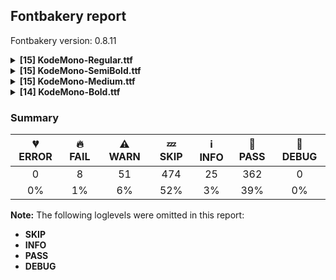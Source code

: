 ## Fontbakery report

Fontbakery version: 0.8.11

<details><summary><b>[15] KodeMono-Regular.ttf</b></summary><div><details><summary>🔥 <b>FAIL:</b> Ensure soft_dotted characters lose their dot when combined with marks that replace the dot. (<a href="https://font-bakery.readthedocs.io/en/stable/fontbakery/profiles/universal.html#com.google.fonts/check/soft_dotted">com.google.fonts/check/soft_dotted</a>)</summary><div>


* 🔥 **FAIL** The dot of soft dotted characters used in orthographies must disappear in the following strings: i̍ i̐ j̀ j́ j̃ j̄ j̈ j̑ į̀ į́ į̂ į̃ į̄ į̌

The dot of soft dotted characters should disappear in other cases, for example: i̅ ỉ i̎ ȋ i̒ i̖̅ i̖̇ ỉ̖ i̖̊ i̖̋ ǐ̖ i̖̍ i̖̎ ȉ̖ i̖̐ ȋ̖ i̖̒ i̖̓ i̖̔ i̗̅ [code: soft-dotted]
</div></details><details><summary>🔥 <b>FAIL:</b> Checking correctness of monospaced metadata. (<a href="https://font-bakery.readthedocs.io/en/stable/fontbakery/profiles/name.html#com.google.fonts/check/monospace">com.google.fonts/check/monospace</a>)</summary><div>


* 🔥 **FAIL** The PANOSE numbers are incorrect for a monospaced font. Note: Family Type is set to 0, which does not seem right. [code: mono-bad-panose]
* ⚠ **WARN** The OpenType spec recomments at https://learn.microsoft.com/en-us/typography/opentype/spec/recom#hhea-table that hhea.numberOfHMetrics be set to 3 but this font has 1 instead.
Please read https://github.com/fonttools/fonttools/issues/3014 to decide whether this makes sense for your font. [code: bad-numberOfHMetrics]
</div></details><details><summary>⚠ <b>WARN:</b> Checking OS/2 achVendID. (<a href="https://font-bakery.readthedocs.io/en/stable/fontbakery/profiles/googlefonts.html#com.google.fonts/check/vendor_id">com.google.fonts/check/vendor_id</a>)</summary><div>


* ⚠ **WARN** OS/2 VendorID value 'KDA ' is not yet recognized. If you registered it recently, then it's safe to ignore this warning message. Otherwise, you should set it to your own unique 4 character code, and register it with Microsoft at https://www.microsoft.com/typography/links/vendorlist.aspx
 [code: unknown]
</div></details><details><summary>⚠ <b>WARN:</b> License URL matches License text on name table? (<a href="https://font-bakery.readthedocs.io/en/stable/fontbakery/profiles/googlefonts.html#com.google.fonts/check/name/license_url">com.google.fonts/check/name/license_url</a>)</summary><div>


* ⚠ **WARN** Please consider using HTTPS URLs at name table entry [plat=3, enc=1, name=14] [code: http-in-license-info]
</div></details><details><summary>⚠ <b>WARN:</b> Check font follows the Google Fonts vertical metric schema (<a href="https://font-bakery.readthedocs.io/en/stable/fontbakery/profiles/googlefonts.html#com.google.fonts/check/vertical_metrics">com.google.fonts/check/vertical_metrics</a>)</summary><div>


* ⚠ **WARN** We recommend the absolute sum of the hhea metrics should be between 1.2-1.5x of the font's upm. This font has 1.549x (3098) [code: bad-hhea-range]
</div></details><details><summary>⚠ <b>WARN:</b> Ensure Stylistic Sets have description. (<a href="https://font-bakery.readthedocs.io/en/stable/fontbakery/profiles/googlefonts.html#com.google.fonts/check/stylisticset_description">com.google.fonts/check/stylisticset_description</a>)</summary><div>


* ⚠ **WARN** The stylistic set ss03 lacks a description string on the 'name' table. [code: missing-description]
* ⚠ **WARN** The stylistic set ss04 lacks a description string on the 'name' table. [code: missing-description]
* ⚠ **WARN** The stylistic set ss06 lacks a description string on the 'name' table. [code: missing-description]
* ⚠ **WARN** The stylistic set ss07 lacks a description string on the 'name' table. [code: missing-description]
* ⚠ **WARN** The stylistic set ss09 lacks a description string on the 'name' table. [code: missing-description]
* ⚠ **WARN** The stylistic set ss10 lacks a description string on the 'name' table. [code: missing-description]
</div></details><details><summary>⚠ <b>WARN:</b> Ensure fonts have ScriptLangTags declared on the 'meta' table. (<a href="https://font-bakery.readthedocs.io/en/stable/fontbakery/profiles/googlefonts.html#com.google.fonts/check/meta/script_lang_tags">com.google.fonts/check/meta/script_lang_tags</a>)</summary><div>


* ⚠ **WARN** This font file does not have a 'meta' table. [code: lacks-meta-table]
</div></details><details><summary>⚠ <b>WARN:</b> Glyph names are all valid? (<a href="https://font-bakery.readthedocs.io/en/stable/fontbakery/profiles/universal.html#com.google.fonts/check/valid_glyphnames">com.google.fonts/check/valid_glyphnames</a>)</summary><div>


* ⚠ **WARN** The following glyph names may be too long for some legacy systems which may expect a maximum 31-char length limit:
greater_greater_equal_middle.seq, greater_greater_hyphen_middle.seq, greater_greater_hyphen_start.seq and numbersign_underscore_parenleft.liga [code: legacy-long-names]
</div></details><details><summary>⚠ <b>WARN:</b> Check font contains no unreachable glyphs (<a href="https://font-bakery.readthedocs.io/en/stable/fontbakery/profiles/universal.html#com.google.fonts/check/unreachable_glyphs">com.google.fonts/check/unreachable_glyphs</a>)</summary><div>


* ⚠ **WARN** The following glyphs could not be reached by codepoint or substitution rules:

	- acute.case.loclPLK

	- at.spacer

	- braceright.spacer

	- commareversedbelowcomb.case

	- l.spacer

	- parenleft.spacer

	- strokelongoverlay 

	- strokeshortoverlay
 [code: unreachable-glyphs]
</div></details><details><summary>⚠ <b>WARN:</b> Check if each glyph has the recommended amount of contours. (<a href="https://font-bakery.readthedocs.io/en/stable/fontbakery/profiles/universal.html#com.google.fonts/check/contour_count">com.google.fonts/check/contour_count</a>)</summary><div>


* ⚠ **WARN** This check inspects the glyph outlines and detects the total number of contours in each of them. The expected values are infered from the typical ammounts of contours observed in a large collection of reference font families. The divergences listed below may simply indicate a significantly different design on some of your glyphs. On the other hand, some of these may flag actual bugs in the font such as glyphs mapped to an incorrect codepoint. Please consider reviewing the design and codepoint assignment of these to make sure they are correct.

The following glyphs do not have the recommended number of contours:

	- Glyph name: percent	Contours detected: 3	Expected: 5

	- Glyph name: Q	Contours detected: 1	Expected: 2

	- Glyph name: yen	Contours detected: 3	Expected: 1 or 2

	- Glyph name: copyright	Contours detected: 2	Expected: 3

	- Glyph name: softhyphen	Contours detected: 1	Expected: 0

	- Glyph name: Eth	Contours detected: 3	Expected: 2

	- Glyph name: aogonek	Contours detected: 3	Expected: 2

	- Glyph name: Dcroat	Contours detected: 3	Expected: 2

	- Glyph name: dcroat	Contours detected: 3	Expected: 2

	- Glyph name: eogonek	Contours detected: 3	Expected: 2

	- Glyph name: hbar	Contours detected: 2	Expected: 1

	- Glyph name: Lslash	Contours detected: 2	Expected: 1

	- Glyph name: lslash	Contours detected: 2	Expected: 1

	- Glyph name: Tbar	Contours detected: 2	Expected: 1

	- Glyph name: tbar	Contours detected: 2	Expected: 1

	- Glyph name: Uogonek	Contours detected: 2	Expected: 1

	- Glyph name: uogonek	Contours detected: 2	Expected: 1

	- Glyph name: perthousand	Contours detected: 4	Expected: 6 or 7

	- Glyph name: trademark	Contours detected: 1	Expected: 2

	- Glyph name: notalmostequal	Contours detected: 3	Expected: 1

	- Glyph name: Dcroat	Contours detected: 3	Expected: 2

	- Glyph name: Eth	Contours detected: 3	Expected: 2

	- Glyph name: Lslash	Contours detected: 2	Expected: 1

	- Glyph name: Q	Contours detected: 1	Expected: 2

	- Glyph name: Tbar	Contours detected: 2	Expected: 1

	- Glyph name: Uogonek	Contours detected: 2	Expected: 1

	- Glyph name: aogonek	Contours detected: 3	Expected: 2

	- Glyph name: copyright	Contours detected: 2	Expected: 3

	- Glyph name: dcroat	Contours detected: 3	Expected: 2

	- Glyph name: eogonek	Contours detected: 3	Expected: 2

	- Glyph name: hbar	Contours detected: 2	Expected: 1

	- Glyph name: lslash	Contours detected: 2	Expected: 1

	- Glyph name: percent	Contours detected: 3	Expected: 5

	- Glyph name: perthousand	Contours detected: 4	Expected: 6 or 7

	- Glyph name: tbar	Contours detected: 2	Expected: 1

	- Glyph name: trademark	Contours detected: 1	Expected: 2

	- Glyph name: uogonek	Contours detected: 2	Expected: 1 

	- Glyph name: yen	Contours detected: 3	Expected: 1 or 2
 [code: contour-count]
</div></details><details><summary>⚠ <b>WARN:</b> Does the font contain a soft hyphen? (<a href="https://font-bakery.readthedocs.io/en/stable/fontbakery/profiles/universal.html#com.google.fonts/check/soft_hyphen">com.google.fonts/check/soft_hyphen</a>)</summary><div>


* ⚠ **WARN** This font has a 'Soft Hyphen' character. [code: softhyphen]
</div></details><details><summary>⚠ <b>WARN:</b> Check glyphs in mark glyph class are non-spacing. (<a href="https://font-bakery.readthedocs.io/en/stable/fontbakery/profiles/gdef.html#com.google.fonts/check/gdef_spacing_marks">com.google.fonts/check/gdef_spacing_marks</a>)</summary><div>


* ⚠ **WARN** The following spacing glyphs may be in the GDEF mark glyph class by mistake:
	 acute (U+00B4), acute.case (unencoded), acutebelowcomb (U+0317), acutecomb (U+0301), breve (U+02D8), breve.case (unencoded), brevecomb (U+0306), breveinvertedcomb (U+0311), candraBinducomb (U+0310), caroncomb (U+030C), cedilla (U+00B8), cedilla.case (unencoded), cedillacomb (U+0327), circumflex (U+02C6), circumflexcomb (U+0302), commaabovecomb (U+0313), commaaboverightcomb (U+0315), commaaccentcomb (U+0326), commaaccentcomb.salt (unencoded), commabelowcomb.case (unencoded), commareversedabovecomb (U+0314), commareversedbelowcomb.case (unencoded), commaturnedabovecomb (U+0312), dblgravecomb (U+030F), dblvlinecomb (U+030E), dieresis (U+00A8), dieresis.case (unencoded), dieresiscomb (U+0308), dotaccent (U+02D9), dotaccent.case (unencoded), dotaccentcomb (U+0307), grave (U+0060), grave.case (unencoded), gravebelowcomb (U+0316), gravecomb (U+0300), hookabovecomb (U+0309), hungarumlaut (U+02DD), hungarumlautcomb (U+030B), macron (U+00AF), macron.case (unencoded), macroncomb (U+0304), ogonek (U+02DB), ogonekcomb (U+0328), overlinecomb (U+0305), period (U+002E), period_equal.cv32 (unencoded), period_period.liga (unencoded), period_period_equal.liga (unencoded), period_period_less.liga (unencoded), period_period_period.liga (unencoded), period_question.liga (unencoded), periodcentered (U+00B7), quoteleft (U+2018), ring (U+02DA), ring.case (unencoded), ringcomb (U+030A), tilde (U+02DC), tilde.case (unencoded), tildecomb (U+0303) and vlinecomb (U+030D) [code: spacing-mark-glyphs]
</div></details><details><summary>⚠ <b>WARN:</b> Check GDEF mark glyph class doesn't have characters that are not marks. (<a href="https://font-bakery.readthedocs.io/en/stable/fontbakery/profiles/gdef.html#com.google.fonts/check/gdef_non_mark_chars">com.google.fonts/check/gdef_non_mark_chars</a>)</summary><div>


* ⚠ **WARN** The following non-mark characters should not be in the GDEF mark glyph class:
	 U+002E, U+0060, U+00A8, U+00AF, U+00B4, U+00B7, U+00B8, U+02C6, U+02D8, U+02D9, U+02DA, U+02DB, U+02DC, U+02DD and U+2018 [code: non-mark-chars]
</div></details><details><summary>⚠ <b>WARN:</b> Are there any misaligned on-curve points? (<a href="https://font-bakery.readthedocs.io/en/stable/fontbakery/profiles/<Section: Outline Correctness Checks>.html#com.google.fonts/check/outline_alignment_miss">com.google.fonts/check/outline_alignment_miss</a>)</summary><div>


* ⚠ **WARN** The following glyphs have on-curve points which have potentially incorrect y coordinates:

	* degree (U+00B0): X=709.0,Y=1398.0 (should be at cap-height 1400?)

	* Thorn (U+00DE): X=320.0,Y=-1.0 (should be at baseline 0?)

	* Thorn (U+00DE): X=160.0,Y=-1.0 (should be at baseline 0?)

	* adieresis (U+00E4): X=760.0,Y=1398.0 (should be at cap-height 1400?)

	* adieresis (U+00E4): X=959.0,Y=1398.0 (should be at cap-height 1400?)

	* edieresis (U+00EB): X=720.0,Y=1398.0 (should be at cap-height 1400?)

	* edieresis (U+00EB): X=919.0,Y=1398.0 (should be at cap-height 1400?)

	* odieresis (U+00F6): X=720.0,Y=1398.0 (should be at cap-height 1400?)

	* odieresis (U+00F6): X=919.0,Y=1398.0 (should be at cap-height 1400?)

	* cdotaccent (U+010B): X=491.0,Y=1398.0 (should be at cap-height 1400?)

	* cdotaccent (U+010B): X=691.0,Y=1398.0 (should be at cap-height 1400?)

	* edotaccent (U+0117): X=500.0,Y=1398.0 (should be at cap-height 1400?)

	* edotaccent (U+0117): X=700.0,Y=1398.0 (should be at cap-height 1400?)

	* eogonek (U+0119): X=882.0,Y=1.0 (should be at baseline 0?)

	* Iogonek (U+012E): X=520.0,Y=1.0 (should be at baseline 0?)

	* Iogonek (U+012E): X=680.0,Y=1.0 (should be at baseline 0?)

	* utilde (U+0169): X=996.0,Y=1398.0 (should be at cap-height 1400?)

	* uring (U+016F): X=709.0,Y=1398.0 (should be at cap-height 1400?)

	* florin (U+0192): X=460.0,Y=1.0 (should be at baseline 0?)

	* florin (U+0192): X=459.0,Y=1.0 (should be at baseline 0?)

	* ring (U+02DA): X=711.0,Y=1398.0 (should be at cap-height 1400?)

	* tilde (U+02DC): X=999.0,Y=1398.0 (should be at cap-height 1400?)

	* tildecomb (U+0303): X=999.0,Y=1398.0 (should be at cap-height 1400?) 

	* ringcomb (U+030A): X=711.0,Y=1398.0 (should be at cap-height 1400?) [code: found-misalignments]
</div></details><details><summary>⚠ <b>WARN:</b> Are any segments inordinately short? (<a href="https://font-bakery.readthedocs.io/en/stable/fontbakery/profiles/<Section: Outline Correctness Checks>.html#com.google.fonts/check/outline_short_segments">com.google.fonts/check/outline_short_segments</a>)</summary><div>


* ⚠ **WARN** The following glyphs have segments which seem very short:

	* five (U+0035) contains a short segment L<<320.0,981.0>--<332.0,960.0>>

	* eight (U+0038) contains a short segment L<<344.0,671.0>--<323.0,671.0>>

	* M (U+004D) contains a short segment L<<510.0,795.0>--<510.0,799.0>>

	* W (U+0057) contains a short segment L<<335.0,144.0>--<384.0,144.0>>

	* W (U+0057) contains a short segment L<<817.0,144.0>--<865.0,144.0>>

	* Y (U+0059) contains a short segment L<<596.0,815.0>--<600.0,815.0>>

	* Z (U+005A) contains a short segment L<<845.0,815.0>--<880.0,815.0>>

	* w (U+0077) contains a short segment L<<375.0,145.0>--<384.0,145.0>>

	* w (U+0077) contains a short segment L<<816.0,145.0>--<822.0,145.0>>

	* x (U+0078) contains a short segment L<<356.0,480.0>--<356.0,483.0>>

	* z (U+007A) contains a short segment L<<880.0,889.0>--<880.0,912.0>>

	* yen (U+00A5) contains a short segment L<<596.0,815.0>--<600.0,815.0>>

	* mu (U+00B5) contains a short segment L<<362.0,0.0>--<344.0,26.0>>

	* Yacute (U+00DD) contains a short segment L<<596.0,815.0>--<600.0,815.0>>

	* ij (U+0133) contains a short segment L<<760.0,-56.0>--<760.0,-28.0>>

	* OE (U+0152) contains a short segment L<<760.0,166.0>--<739.0,144.0>>

	* Wcircumflex (U+0174) contains a short segment L<<335.0,144.0>--<384.0,144.0>>

	* Wcircumflex (U+0174) contains a short segment L<<817.0,144.0>--<865.0,144.0>>

	* wcircumflex (U+0175) contains a short segment L<<375.0,145.0>--<384.0,145.0>>

	* wcircumflex (U+0175) contains a short segment L<<816.0,145.0>--<822.0,145.0>>

	* Ycircumflex (U+0176) contains a short segment L<<596.0,815.0>--<600.0,815.0>>

	* Ydieresis (U+0178) contains a short segment L<<596.0,815.0>--<600.0,815.0>>

	* Zacute (U+0179) contains a short segment L<<845.0,815.0>--<880.0,815.0>>

	* zacute (U+017A) contains a short segment L<<880.0,889.0>--<880.0,912.0>>

	* Zdotaccent (U+017B) contains a short segment L<<845.0,815.0>--<880.0,815.0>>

	* zdotaccent (U+017C) contains a short segment L<<880.0,889.0>--<880.0,912.0>>

	* Zcaron (U+017D) contains a short segment L<<845.0,815.0>--<880.0,815.0>>

	* zcaron (U+017E) contains a short segment L<<880.0,889.0>--<880.0,912.0>>

	* florin (U+0192) contains a short segment L<<460.0,1.0>--<459.0,1.0>>

	* mu (U+03BC) contains a short segment L<<362.0,0.0>--<344.0,26.0>>

	* Wgrave (U+1E80) contains a short segment L<<335.0,144.0>--<384.0,144.0>>

	* Wgrave (U+1E80) contains a short segment L<<817.0,144.0>--<865.0,144.0>>

	* wgrave (U+1E81) contains a short segment L<<375.0,145.0>--<384.0,145.0>>

	* wgrave (U+1E81) contains a short segment L<<816.0,145.0>--<822.0,145.0>>

	* Wacute (U+1E82) contains a short segment L<<335.0,144.0>--<384.0,144.0>>

	* Wacute (U+1E82) contains a short segment L<<817.0,144.0>--<865.0,144.0>>

	* wacute (U+1E83) contains a short segment L<<375.0,145.0>--<384.0,145.0>>

	* wacute (U+1E83) contains a short segment L<<816.0,145.0>--<822.0,145.0>>

	* Wdieresis (U+1E84) contains a short segment L<<335.0,144.0>--<384.0,144.0>>

	* Wdieresis (U+1E84) contains a short segment L<<817.0,144.0>--<865.0,144.0>>

	* wdieresis (U+1E85) contains a short segment L<<375.0,145.0>--<384.0,145.0>>

	* wdieresis (U+1E85) contains a short segment L<<816.0,145.0>--<822.0,145.0>>

	* Ygrave (U+1EF2) contains a short segment L<<596.0,815.0>--<600.0,815.0>>

	* trademark (U+2122) contains a short segment L<<784.0,939.0>--<784.0,942.0>>

	* lozenge (U+25CA) contains a short segment L<<604.0,1277.0>--<596.0,1277.0>> 

	* lozenge (U+25CA) contains a short segment L<<596.0,97.0>--<604.0,97.0>> [code: found-short-segments]
</div></details><br></div></details><details><summary><b>[15] KodeMono-SemiBold.ttf</b></summary><div><details><summary>🔥 <b>FAIL:</b> Ensure soft_dotted characters lose their dot when combined with marks that replace the dot. (<a href="https://font-bakery.readthedocs.io/en/stable/fontbakery/profiles/universal.html#com.google.fonts/check/soft_dotted">com.google.fonts/check/soft_dotted</a>)</summary><div>


* 🔥 **FAIL** The dot of soft dotted characters used in orthographies must disappear in the following strings: i̍ i̐ j̀ j́ j̃ j̄ j̈ j̑ į̀ į́ į̂ į̃ į̄ į̌

The dot of soft dotted characters should disappear in other cases, for example: i̅ ỉ i̎ ȋ i̒ i̖̅ i̖̇ ỉ̖ i̖̊ i̖̋ ǐ̖ i̖̍ i̖̎ ȉ̖ i̖̐ ȋ̖ i̖̒ i̖̓ i̖̔ i̗̅ [code: soft-dotted]
</div></details><details><summary>🔥 <b>FAIL:</b> Checking correctness of monospaced metadata. (<a href="https://font-bakery.readthedocs.io/en/stable/fontbakery/profiles/name.html#com.google.fonts/check/monospace">com.google.fonts/check/monospace</a>)</summary><div>


* 🔥 **FAIL** The PANOSE numbers are incorrect for a monospaced font. Note: Family Type is set to 0, which does not seem right. [code: mono-bad-panose]
* ⚠ **WARN** The OpenType spec recomments at https://learn.microsoft.com/en-us/typography/opentype/spec/recom#hhea-table that hhea.numberOfHMetrics be set to 3 but this font has 1 instead.
Please read https://github.com/fonttools/fonttools/issues/3014 to decide whether this makes sense for your font. [code: bad-numberOfHMetrics]
</div></details><details><summary>⚠ <b>WARN:</b> Checking OS/2 achVendID. (<a href="https://font-bakery.readthedocs.io/en/stable/fontbakery/profiles/googlefonts.html#com.google.fonts/check/vendor_id">com.google.fonts/check/vendor_id</a>)</summary><div>


* ⚠ **WARN** OS/2 VendorID value 'KDA ' is not yet recognized. If you registered it recently, then it's safe to ignore this warning message. Otherwise, you should set it to your own unique 4 character code, and register it with Microsoft at https://www.microsoft.com/typography/links/vendorlist.aspx
 [code: unknown]
</div></details><details><summary>⚠ <b>WARN:</b> License URL matches License text on name table? (<a href="https://font-bakery.readthedocs.io/en/stable/fontbakery/profiles/googlefonts.html#com.google.fonts/check/name/license_url">com.google.fonts/check/name/license_url</a>)</summary><div>


* ⚠ **WARN** Please consider using HTTPS URLs at name table entry [plat=3, enc=1, name=14] [code: http-in-license-info]
</div></details><details><summary>⚠ <b>WARN:</b> Check font follows the Google Fonts vertical metric schema (<a href="https://font-bakery.readthedocs.io/en/stable/fontbakery/profiles/googlefonts.html#com.google.fonts/check/vertical_metrics">com.google.fonts/check/vertical_metrics</a>)</summary><div>


* ⚠ **WARN** We recommend the absolute sum of the hhea metrics should be between 1.2-1.5x of the font's upm. This font has 1.549x (3098) [code: bad-hhea-range]
</div></details><details><summary>⚠ <b>WARN:</b> Ensure Stylistic Sets have description. (<a href="https://font-bakery.readthedocs.io/en/stable/fontbakery/profiles/googlefonts.html#com.google.fonts/check/stylisticset_description">com.google.fonts/check/stylisticset_description</a>)</summary><div>


* ⚠ **WARN** The stylistic set ss03 lacks a description string on the 'name' table. [code: missing-description]
* ⚠ **WARN** The stylistic set ss04 lacks a description string on the 'name' table. [code: missing-description]
* ⚠ **WARN** The stylistic set ss06 lacks a description string on the 'name' table. [code: missing-description]
* ⚠ **WARN** The stylistic set ss07 lacks a description string on the 'name' table. [code: missing-description]
* ⚠ **WARN** The stylistic set ss09 lacks a description string on the 'name' table. [code: missing-description]
* ⚠ **WARN** The stylistic set ss10 lacks a description string on the 'name' table. [code: missing-description]
</div></details><details><summary>⚠ <b>WARN:</b> Ensure fonts have ScriptLangTags declared on the 'meta' table. (<a href="https://font-bakery.readthedocs.io/en/stable/fontbakery/profiles/googlefonts.html#com.google.fonts/check/meta/script_lang_tags">com.google.fonts/check/meta/script_lang_tags</a>)</summary><div>


* ⚠ **WARN** This font file does not have a 'meta' table. [code: lacks-meta-table]
</div></details><details><summary>⚠ <b>WARN:</b> Glyph names are all valid? (<a href="https://font-bakery.readthedocs.io/en/stable/fontbakery/profiles/universal.html#com.google.fonts/check/valid_glyphnames">com.google.fonts/check/valid_glyphnames</a>)</summary><div>


* ⚠ **WARN** The following glyph names may be too long for some legacy systems which may expect a maximum 31-char length limit:
greater_greater_equal_middle.seq, greater_greater_hyphen_middle.seq, greater_greater_hyphen_start.seq and numbersign_underscore_parenleft.liga [code: legacy-long-names]
</div></details><details><summary>⚠ <b>WARN:</b> Check font contains no unreachable glyphs (<a href="https://font-bakery.readthedocs.io/en/stable/fontbakery/profiles/universal.html#com.google.fonts/check/unreachable_glyphs">com.google.fonts/check/unreachable_glyphs</a>)</summary><div>


* ⚠ **WARN** The following glyphs could not be reached by codepoint or substitution rules:

	- acute.case.loclPLK

	- at.spacer

	- braceright.spacer

	- commareversedbelowcomb.case

	- l.spacer

	- parenleft.spacer

	- strokelongoverlay 

	- strokeshortoverlay
 [code: unreachable-glyphs]
</div></details><details><summary>⚠ <b>WARN:</b> Check if each glyph has the recommended amount of contours. (<a href="https://font-bakery.readthedocs.io/en/stable/fontbakery/profiles/universal.html#com.google.fonts/check/contour_count">com.google.fonts/check/contour_count</a>)</summary><div>


* ⚠ **WARN** This check inspects the glyph outlines and detects the total number of contours in each of them. The expected values are infered from the typical ammounts of contours observed in a large collection of reference font families. The divergences listed below may simply indicate a significantly different design on some of your glyphs. On the other hand, some of these may flag actual bugs in the font such as glyphs mapped to an incorrect codepoint. Please consider reviewing the design and codepoint assignment of these to make sure they are correct.

The following glyphs do not have the recommended number of contours:

	- Glyph name: percent	Contours detected: 3	Expected: 5

	- Glyph name: Q	Contours detected: 1	Expected: 2

	- Glyph name: yen	Contours detected: 3	Expected: 1 or 2

	- Glyph name: copyright	Contours detected: 2	Expected: 3

	- Glyph name: softhyphen	Contours detected: 1	Expected: 0

	- Glyph name: Eth	Contours detected: 3	Expected: 2

	- Glyph name: aogonek	Contours detected: 3	Expected: 2

	- Glyph name: Dcroat	Contours detected: 3	Expected: 2

	- Glyph name: dcroat	Contours detected: 3	Expected: 2

	- Glyph name: eogonek	Contours detected: 3	Expected: 2

	- Glyph name: hbar	Contours detected: 2	Expected: 1

	- Glyph name: Lslash	Contours detected: 2	Expected: 1

	- Glyph name: lslash	Contours detected: 2	Expected: 1

	- Glyph name: Tbar	Contours detected: 2	Expected: 1

	- Glyph name: tbar	Contours detected: 2	Expected: 1

	- Glyph name: Uogonek	Contours detected: 2	Expected: 1

	- Glyph name: uogonek	Contours detected: 2	Expected: 1

	- Glyph name: dblgravecomb	Contours detected: 1	Expected: 2

	- Glyph name: perthousand	Contours detected: 4	Expected: 6 or 7

	- Glyph name: trademark	Contours detected: 1	Expected: 2

	- Glyph name: notalmostequal	Contours detected: 3	Expected: 1

	- Glyph name: Dcroat	Contours detected: 3	Expected: 2

	- Glyph name: Eth	Contours detected: 3	Expected: 2

	- Glyph name: Lslash	Contours detected: 2	Expected: 1

	- Glyph name: Q	Contours detected: 1	Expected: 2

	- Glyph name: Tbar	Contours detected: 2	Expected: 1

	- Glyph name: Uogonek	Contours detected: 2	Expected: 1

	- Glyph name: aogonek	Contours detected: 3	Expected: 2

	- Glyph name: copyright	Contours detected: 2	Expected: 3

	- Glyph name: dcroat	Contours detected: 3	Expected: 2

	- Glyph name: eogonek	Contours detected: 3	Expected: 2

	- Glyph name: hbar	Contours detected: 2	Expected: 1

	- Glyph name: lslash	Contours detected: 2	Expected: 1

	- Glyph name: percent	Contours detected: 3	Expected: 5

	- Glyph name: perthousand	Contours detected: 4	Expected: 6 or 7

	- Glyph name: tbar	Contours detected: 2	Expected: 1

	- Glyph name: trademark	Contours detected: 1	Expected: 2

	- Glyph name: uogonek	Contours detected: 2	Expected: 1 

	- Glyph name: yen	Contours detected: 3	Expected: 1 or 2
 [code: contour-count]
</div></details><details><summary>⚠ <b>WARN:</b> Does the font contain a soft hyphen? (<a href="https://font-bakery.readthedocs.io/en/stable/fontbakery/profiles/universal.html#com.google.fonts/check/soft_hyphen">com.google.fonts/check/soft_hyphen</a>)</summary><div>


* ⚠ **WARN** This font has a 'Soft Hyphen' character. [code: softhyphen]
</div></details><details><summary>⚠ <b>WARN:</b> Check glyphs in mark glyph class are non-spacing. (<a href="https://font-bakery.readthedocs.io/en/stable/fontbakery/profiles/gdef.html#com.google.fonts/check/gdef_spacing_marks">com.google.fonts/check/gdef_spacing_marks</a>)</summary><div>


* ⚠ **WARN** The following spacing glyphs may be in the GDEF mark glyph class by mistake:
	 acute (U+00B4), acute.case (unencoded), acutebelowcomb (U+0317), acutecomb (U+0301), breve (U+02D8), breve.case (unencoded), brevecomb (U+0306), breveinvertedcomb (U+0311), candraBinducomb (U+0310), caroncomb (U+030C), cedilla (U+00B8), cedilla.case (unencoded), cedillacomb (U+0327), circumflex (U+02C6), circumflexcomb (U+0302), commaabovecomb (U+0313), commaaboverightcomb (U+0315), commaaccentcomb (U+0326), commaaccentcomb.salt (unencoded), commabelowcomb.case (unencoded), commareversedabovecomb (U+0314), commareversedbelowcomb.case (unencoded), commaturnedabovecomb (U+0312), dblgravecomb (U+030F), dblvlinecomb (U+030E), dieresis (U+00A8), dieresis.case (unencoded), dieresiscomb (U+0308), dotaccent (U+02D9), dotaccent.case (unencoded), dotaccentcomb (U+0307), grave (U+0060), grave.case (unencoded), gravebelowcomb (U+0316), gravecomb (U+0300), hookabovecomb (U+0309), hungarumlaut (U+02DD), hungarumlautcomb (U+030B), macron (U+00AF), macron.case (unencoded), macroncomb (U+0304), ogonek (U+02DB), ogonekcomb (U+0328), overlinecomb (U+0305), period (U+002E), period_equal.cv32 (unencoded), period_period.liga (unencoded), period_period_equal.liga (unencoded), period_period_less.liga (unencoded), period_period_period.liga (unencoded), period_question.liga (unencoded), periodcentered (U+00B7), quoteleft (U+2018), ring (U+02DA), ring.case (unencoded), ringcomb (U+030A), tilde (U+02DC), tilde.case (unencoded), tildecomb (U+0303) and vlinecomb (U+030D) [code: spacing-mark-glyphs]
</div></details><details><summary>⚠ <b>WARN:</b> Check GDEF mark glyph class doesn't have characters that are not marks. (<a href="https://font-bakery.readthedocs.io/en/stable/fontbakery/profiles/gdef.html#com.google.fonts/check/gdef_non_mark_chars">com.google.fonts/check/gdef_non_mark_chars</a>)</summary><div>


* ⚠ **WARN** The following non-mark characters should not be in the GDEF mark glyph class:
	 U+002E, U+0060, U+00A8, U+00AF, U+00B4, U+00B7, U+00B8, U+02C6, U+02D8, U+02D9, U+02DA, U+02DB, U+02DC, U+02DD and U+2018 [code: non-mark-chars]
</div></details><details><summary>⚠ <b>WARN:</b> Are there any misaligned on-curve points? (<a href="https://font-bakery.readthedocs.io/en/stable/fontbakery/profiles/<Section: Outline Correctness Checks>.html#com.google.fonts/check/outline_alignment_miss">com.google.fonts/check/outline_alignment_miss</a>)</summary><div>


* ⚠ **WARN** The following glyphs have on-curve points which have potentially incorrect y coordinates:

	* Eogonek (U+0118): X=852.0,Y=-1.0 (should be at baseline 0?)

	* iogonek (U+012F): X=573.0,Y=-1.0 (should be at baseline 0?)

	* jcircumflex (U+0135): X=775.0,Y=1435.0 (should be at cap-height 1433?)

	* obreve (U+014F): X=227.0,Y=1434.0 (should be at cap-height 1433?)

	* obreve (U+014F): X=973.0,Y=1434.0 (should be at cap-height 1433?)

	* umacron (U+016B): X=313.0,Y=1435.0 (should be at cap-height 1433?) 

	* umacron (U+016B): X=887.0,Y=1435.0 (should be at cap-height 1433?) [code: found-misalignments]
</div></details><details><summary>⚠ <b>WARN:</b> Are any segments inordinately short? (<a href="https://font-bakery.readthedocs.io/en/stable/fontbakery/profiles/<Section: Outline Correctness Checks>.html#com.google.fonts/check/outline_short_segments">com.google.fonts/check/outline_short_segments</a>)</summary><div>


* ⚠ **WARN** The following glyphs have segments which seem very short:

	* two (U+0032) contains a short segment L<<347.0,224.0>--<347.0,197.0>>

	* five (U+0035) contains a short segment L<<347.0,1007.0>--<357.0,987.0>>

	* eight (U+0038) contains a short segment L<<308.0,680.0>--<293.0,680.0>>

	* at (U+0040) contains a short segment L<<920.0,242.0>--<954.0,191.0>>

	* M (U+004D) contains a short segment L<<347.0,1392.0>--<347.0,1359.0>>

	* M (U+004D) contains a short segment L<<510.0,769.0>--<510.0,792.0>>

	* N (U+004E) contains a short segment L<<383.0,1168.0>--<347.0,1168.0>>

	* S (U+0053) contains a short segment L<<822.0,197.0>--<853.0,224.0>>

	* W (U+0057) contains a short segment L<<388.0,236.0>--<411.0,236.0>>

	* W (U+0057) contains a short segment L<<798.0,235.0>--<819.0,235.0>>

	* Y (U+0059) contains a short segment L<<599.0,830.0>--<603.0,830.0>>

	* Z (U+005A) contains a short segment L<<908.0,842.0>--<934.0,842.0>>

	* a (U+0061) contains a short segment L<<352.0,301.0>--<352.0,293.0>>

	* w (U+0077) contains a short segment L<<402.0,232.0>--<411.0,232.0>>

	* w (U+0077) contains a short segment L<<789.0,238.0>--<795.0,238.0>>

	* x (U+0078) contains a short segment L<<318.0,493.0>--<318.0,496.0>>

	* y (U+0079) contains a short segment L<<853.0,-19.0>--<853.0,3.0>>

	* z (U+007A) contains a short segment L<<800.0,873.0>--<800.0,885.0>>

	* yen (U+00A5) contains a short segment L<<599.0,830.0>--<603.0,830.0>>

	* section (U+00A7) contains a short segment L<<763.0,197.0>--<790.0,227.0>>

	* ordfeminine (U+00AA) contains a short segment L<<374.0,870.0>--<374.0,864.0>>

	* mu (U+00B5) contains a short segment L<<387.0,0.0>--<372.0,26.0>>

	* Ntilde (U+00D1) contains a short segment L<<383.0,1168.0>--<347.0,1168.0>>

	* Yacute (U+00DD) contains a short segment L<<599.0,830.0>--<603.0,830.0>>

	* agrave (U+00E0) contains a short segment L<<352.0,301.0>--<352.0,293.0>>

	* aacute (U+00E1) contains a short segment L<<352.0,301.0>--<352.0,293.0>>

	* acircumflex (U+00E2) contains a short segment L<<352.0,301.0>--<352.0,293.0>>

	* atilde (U+00E3) contains a short segment L<<352.0,301.0>--<352.0,293.0>>

	* adieresis (U+00E4) contains a short segment L<<352.0,301.0>--<352.0,293.0>>

	* aring (U+00E5) contains a short segment L<<352.0,301.0>--<352.0,293.0>>

	* yacute (U+00FD) contains a short segment L<<853.0,-19.0>--<853.0,3.0>>

	* ydieresis (U+00FF) contains a short segment L<<853.0,-19.0>--<853.0,3.0>>

	* amacron (U+0101) contains a short segment L<<352.0,301.0>--<352.0,293.0>>

	* abreve (U+0103) contains a short segment L<<352.0,301.0>--<352.0,293.0>>

	* aogonek (U+0105) contains a short segment L<<352.0,301.0>--<352.0,293.0>>

	* ij (U+0133) contains a short segment L<<726.0,-41.0>--<726.0,-17.0>>

	* Nacute (U+0143) contains a short segment L<<383.0,1168.0>--<347.0,1168.0>>

	* Ncommaaccent (U+0145) contains a short segment L<<383.0,1168.0>--<347.0,1168.0>>

	* Ncaron (U+0147) contains a short segment L<<383.0,1168.0>--<347.0,1168.0>>

	* Eng (U+014A) contains a short segment L<<383.0,1168.0>--<347.0,1168.0>>

	* Sacute (U+015A) contains a short segment L<<822.0,197.0>--<853.0,224.0>>

	* Scircumflex (U+015C) contains a short segment L<<822.0,197.0>--<853.0,224.0>>

	* Scedilla (U+015E) contains a short segment L<<822.0,197.0>--<853.0,224.0>>

	* Scaron (U+0160) contains a short segment L<<822.0,197.0>--<853.0,224.0>>

	* Wcircumflex (U+0174) contains a short segment L<<388.0,236.0>--<411.0,236.0>>

	* Wcircumflex (U+0174) contains a short segment L<<798.0,235.0>--<819.0,235.0>>

	* wcircumflex (U+0175) contains a short segment L<<402.0,232.0>--<411.0,232.0>>

	* wcircumflex (U+0175) contains a short segment L<<789.0,238.0>--<795.0,238.0>>

	* Ycircumflex (U+0176) contains a short segment L<<599.0,830.0>--<603.0,830.0>>

	* ycircumflex (U+0177) contains a short segment L<<853.0,-19.0>--<853.0,3.0>>

	* Ydieresis (U+0178) contains a short segment L<<599.0,830.0>--<603.0,830.0>>

	* Zacute (U+0179) contains a short segment L<<908.0,842.0>--<934.0,842.0>>

	* zacute (U+017A) contains a short segment L<<800.0,873.0>--<800.0,885.0>>

	* Zdotaccent (U+017B) contains a short segment L<<908.0,842.0>--<934.0,842.0>>

	* zdotaccent (U+017C) contains a short segment L<<800.0,873.0>--<800.0,885.0>>

	* Zcaron (U+017D) contains a short segment L<<908.0,842.0>--<934.0,842.0>>

	* zcaron (U+017E) contains a short segment L<<800.0,873.0>--<800.0,885.0>>

	* florin (U+0192) contains a short segment L<<487.0,0.0>--<485.0,0.0>>

	* Scommaaccent (U+0218) contains a short segment L<<822.0,197.0>--<853.0,224.0>>

	* mu (U+03BC) contains a short segment L<<387.0,0.0>--<372.0,26.0>>

	* Wgrave (U+1E80) contains a short segment L<<388.0,236.0>--<411.0,236.0>>

	* Wgrave (U+1E80) contains a short segment L<<798.0,235.0>--<819.0,235.0>>

	* wgrave (U+1E81) contains a short segment L<<402.0,232.0>--<411.0,232.0>>

	* wgrave (U+1E81) contains a short segment L<<789.0,238.0>--<795.0,238.0>>

	* Wacute (U+1E82) contains a short segment L<<388.0,236.0>--<411.0,236.0>>

	* Wacute (U+1E82) contains a short segment L<<798.0,235.0>--<819.0,235.0>>

	* wacute (U+1E83) contains a short segment L<<402.0,232.0>--<411.0,232.0>>

	* wacute (U+1E83) contains a short segment L<<789.0,238.0>--<795.0,238.0>>

	* Wdieresis (U+1E84) contains a short segment L<<388.0,236.0>--<411.0,236.0>>

	* Wdieresis (U+1E84) contains a short segment L<<798.0,235.0>--<819.0,235.0>>

	* wdieresis (U+1E85) contains a short segment L<<402.0,232.0>--<411.0,232.0>>

	* wdieresis (U+1E85) contains a short segment L<<789.0,238.0>--<795.0,238.0>>

	* Ygrave (U+1EF2) contains a short segment L<<599.0,830.0>--<603.0,830.0>>

	* ygrave (U+1EF3) contains a short segment L<<853.0,-19.0>--<853.0,3.0>>

	* trademark (U+2122) contains a short segment L<<784.0,939.0>--<784.0,942.0>>

	* lozenge (U+25CA) contains a short segment L<<604.0,1212.0>--<596.0,1212.0>> 

	* lozenge (U+25CA) contains a short segment L<<596.0,157.0>--<604.0,157.0>> [code: found-short-segments]
</div></details><br></div></details><details><summary><b>[15] KodeMono-Medium.ttf</b></summary><div><details><summary>🔥 <b>FAIL:</b> Ensure soft_dotted characters lose their dot when combined with marks that replace the dot. (<a href="https://font-bakery.readthedocs.io/en/stable/fontbakery/profiles/universal.html#com.google.fonts/check/soft_dotted">com.google.fonts/check/soft_dotted</a>)</summary><div>


* 🔥 **FAIL** The dot of soft dotted characters used in orthographies must disappear in the following strings: i̍ i̐ j̀ j́ j̃ j̄ j̈ j̑ į̀ į́ į̂ į̃ į̄ į̌

The dot of soft dotted characters should disappear in other cases, for example: i̅ ỉ i̎ ȋ i̒ i̖̅ i̖̇ ỉ̖ i̖̊ i̖̋ ǐ̖ i̖̍ i̖̎ ȉ̖ i̖̐ ȋ̖ i̖̒ i̖̓ i̖̔ i̗̅ [code: soft-dotted]
</div></details><details><summary>🔥 <b>FAIL:</b> Checking correctness of monospaced metadata. (<a href="https://font-bakery.readthedocs.io/en/stable/fontbakery/profiles/name.html#com.google.fonts/check/monospace">com.google.fonts/check/monospace</a>)</summary><div>


* 🔥 **FAIL** The PANOSE numbers are incorrect for a monospaced font. Note: Family Type is set to 0, which does not seem right. [code: mono-bad-panose]
* ⚠ **WARN** The OpenType spec recomments at https://learn.microsoft.com/en-us/typography/opentype/spec/recom#hhea-table that hhea.numberOfHMetrics be set to 3 but this font has 1 instead.
Please read https://github.com/fonttools/fonttools/issues/3014 to decide whether this makes sense for your font. [code: bad-numberOfHMetrics]
</div></details><details><summary>⚠ <b>WARN:</b> Checking OS/2 achVendID. (<a href="https://font-bakery.readthedocs.io/en/stable/fontbakery/profiles/googlefonts.html#com.google.fonts/check/vendor_id">com.google.fonts/check/vendor_id</a>)</summary><div>


* ⚠ **WARN** OS/2 VendorID value 'KDA ' is not yet recognized. If you registered it recently, then it's safe to ignore this warning message. Otherwise, you should set it to your own unique 4 character code, and register it with Microsoft at https://www.microsoft.com/typography/links/vendorlist.aspx
 [code: unknown]
</div></details><details><summary>⚠ <b>WARN:</b> License URL matches License text on name table? (<a href="https://font-bakery.readthedocs.io/en/stable/fontbakery/profiles/googlefonts.html#com.google.fonts/check/name/license_url">com.google.fonts/check/name/license_url</a>)</summary><div>


* ⚠ **WARN** Please consider using HTTPS URLs at name table entry [plat=3, enc=1, name=14] [code: http-in-license-info]
</div></details><details><summary>⚠ <b>WARN:</b> Check font follows the Google Fonts vertical metric schema (<a href="https://font-bakery.readthedocs.io/en/stable/fontbakery/profiles/googlefonts.html#com.google.fonts/check/vertical_metrics">com.google.fonts/check/vertical_metrics</a>)</summary><div>


* ⚠ **WARN** We recommend the absolute sum of the hhea metrics should be between 1.2-1.5x of the font's upm. This font has 1.549x (3098) [code: bad-hhea-range]
</div></details><details><summary>⚠ <b>WARN:</b> Ensure Stylistic Sets have description. (<a href="https://font-bakery.readthedocs.io/en/stable/fontbakery/profiles/googlefonts.html#com.google.fonts/check/stylisticset_description">com.google.fonts/check/stylisticset_description</a>)</summary><div>


* ⚠ **WARN** The stylistic set ss03 lacks a description string on the 'name' table. [code: missing-description]
* ⚠ **WARN** The stylistic set ss04 lacks a description string on the 'name' table. [code: missing-description]
* ⚠ **WARN** The stylistic set ss06 lacks a description string on the 'name' table. [code: missing-description]
* ⚠ **WARN** The stylistic set ss07 lacks a description string on the 'name' table. [code: missing-description]
* ⚠ **WARN** The stylistic set ss09 lacks a description string on the 'name' table. [code: missing-description]
* ⚠ **WARN** The stylistic set ss10 lacks a description string on the 'name' table. [code: missing-description]
</div></details><details><summary>⚠ <b>WARN:</b> Ensure fonts have ScriptLangTags declared on the 'meta' table. (<a href="https://font-bakery.readthedocs.io/en/stable/fontbakery/profiles/googlefonts.html#com.google.fonts/check/meta/script_lang_tags">com.google.fonts/check/meta/script_lang_tags</a>)</summary><div>


* ⚠ **WARN** This font file does not have a 'meta' table. [code: lacks-meta-table]
</div></details><details><summary>⚠ <b>WARN:</b> Glyph names are all valid? (<a href="https://font-bakery.readthedocs.io/en/stable/fontbakery/profiles/universal.html#com.google.fonts/check/valid_glyphnames">com.google.fonts/check/valid_glyphnames</a>)</summary><div>


* ⚠ **WARN** The following glyph names may be too long for some legacy systems which may expect a maximum 31-char length limit:
greater_greater_equal_middle.seq, greater_greater_hyphen_middle.seq, greater_greater_hyphen_start.seq and numbersign_underscore_parenleft.liga [code: legacy-long-names]
</div></details><details><summary>⚠ <b>WARN:</b> Check font contains no unreachable glyphs (<a href="https://font-bakery.readthedocs.io/en/stable/fontbakery/profiles/universal.html#com.google.fonts/check/unreachable_glyphs">com.google.fonts/check/unreachable_glyphs</a>)</summary><div>


* ⚠ **WARN** The following glyphs could not be reached by codepoint or substitution rules:

	- acute.case.loclPLK

	- at.spacer

	- braceright.spacer

	- commareversedbelowcomb.case

	- l.spacer

	- parenleft.spacer

	- strokelongoverlay 

	- strokeshortoverlay
 [code: unreachable-glyphs]
</div></details><details><summary>⚠ <b>WARN:</b> Check if each glyph has the recommended amount of contours. (<a href="https://font-bakery.readthedocs.io/en/stable/fontbakery/profiles/universal.html#com.google.fonts/check/contour_count">com.google.fonts/check/contour_count</a>)</summary><div>


* ⚠ **WARN** This check inspects the glyph outlines and detects the total number of contours in each of them. The expected values are infered from the typical ammounts of contours observed in a large collection of reference font families. The divergences listed below may simply indicate a significantly different design on some of your glyphs. On the other hand, some of these may flag actual bugs in the font such as glyphs mapped to an incorrect codepoint. Please consider reviewing the design and codepoint assignment of these to make sure they are correct.

The following glyphs do not have the recommended number of contours:

	- Glyph name: percent	Contours detected: 3	Expected: 5

	- Glyph name: Q	Contours detected: 1	Expected: 2

	- Glyph name: yen	Contours detected: 3	Expected: 1 or 2

	- Glyph name: copyright	Contours detected: 2	Expected: 3

	- Glyph name: softhyphen	Contours detected: 1	Expected: 0

	- Glyph name: Eth	Contours detected: 3	Expected: 2

	- Glyph name: aogonek	Contours detected: 3	Expected: 2

	- Glyph name: Dcroat	Contours detected: 3	Expected: 2

	- Glyph name: dcroat	Contours detected: 3	Expected: 2

	- Glyph name: eogonek	Contours detected: 3	Expected: 2

	- Glyph name: hbar	Contours detected: 2	Expected: 1

	- Glyph name: Lslash	Contours detected: 2	Expected: 1

	- Glyph name: lslash	Contours detected: 2	Expected: 1

	- Glyph name: Tbar	Contours detected: 2	Expected: 1

	- Glyph name: tbar	Contours detected: 2	Expected: 1

	- Glyph name: Uogonek	Contours detected: 2	Expected: 1

	- Glyph name: uogonek	Contours detected: 2	Expected: 1

	- Glyph name: dblgravecomb	Contours detected: 1	Expected: 2

	- Glyph name: perthousand	Contours detected: 4	Expected: 6 or 7

	- Glyph name: trademark	Contours detected: 1	Expected: 2

	- Glyph name: notalmostequal	Contours detected: 3	Expected: 1

	- Glyph name: Dcroat	Contours detected: 3	Expected: 2

	- Glyph name: Eth	Contours detected: 3	Expected: 2

	- Glyph name: Lslash	Contours detected: 2	Expected: 1

	- Glyph name: Q	Contours detected: 1	Expected: 2

	- Glyph name: Tbar	Contours detected: 2	Expected: 1

	- Glyph name: Uogonek	Contours detected: 2	Expected: 1

	- Glyph name: aogonek	Contours detected: 3	Expected: 2

	- Glyph name: copyright	Contours detected: 2	Expected: 3

	- Glyph name: dcroat	Contours detected: 3	Expected: 2

	- Glyph name: eogonek	Contours detected: 3	Expected: 2

	- Glyph name: hbar	Contours detected: 2	Expected: 1

	- Glyph name: lslash	Contours detected: 2	Expected: 1

	- Glyph name: percent	Contours detected: 3	Expected: 5

	- Glyph name: perthousand	Contours detected: 4	Expected: 6 or 7

	- Glyph name: tbar	Contours detected: 2	Expected: 1

	- Glyph name: trademark	Contours detected: 1	Expected: 2

	- Glyph name: uogonek	Contours detected: 2	Expected: 1 

	- Glyph name: yen	Contours detected: 3	Expected: 1 or 2
 [code: contour-count]
</div></details><details><summary>⚠ <b>WARN:</b> Does the font contain a soft hyphen? (<a href="https://font-bakery.readthedocs.io/en/stable/fontbakery/profiles/universal.html#com.google.fonts/check/soft_hyphen">com.google.fonts/check/soft_hyphen</a>)</summary><div>


* ⚠ **WARN** This font has a 'Soft Hyphen' character. [code: softhyphen]
</div></details><details><summary>⚠ <b>WARN:</b> Check glyphs in mark glyph class are non-spacing. (<a href="https://font-bakery.readthedocs.io/en/stable/fontbakery/profiles/gdef.html#com.google.fonts/check/gdef_spacing_marks">com.google.fonts/check/gdef_spacing_marks</a>)</summary><div>


* ⚠ **WARN** The following spacing glyphs may be in the GDEF mark glyph class by mistake:
	 acute (U+00B4), acute.case (unencoded), acutebelowcomb (U+0317), acutecomb (U+0301), breve (U+02D8), breve.case (unencoded), brevecomb (U+0306), breveinvertedcomb (U+0311), candraBinducomb (U+0310), caroncomb (U+030C), cedilla (U+00B8), cedilla.case (unencoded), cedillacomb (U+0327), circumflex (U+02C6), circumflexcomb (U+0302), commaabovecomb (U+0313), commaaboverightcomb (U+0315), commaaccentcomb (U+0326), commaaccentcomb.salt (unencoded), commabelowcomb.case (unencoded), commareversedabovecomb (U+0314), commareversedbelowcomb.case (unencoded), commaturnedabovecomb (U+0312), dblgravecomb (U+030F), dblvlinecomb (U+030E), dieresis (U+00A8), dieresis.case (unencoded), dieresiscomb (U+0308), dotaccent (U+02D9), dotaccent.case (unencoded), dotaccentcomb (U+0307), grave (U+0060), grave.case (unencoded), gravebelowcomb (U+0316), gravecomb (U+0300), hookabovecomb (U+0309), hungarumlaut (U+02DD), hungarumlautcomb (U+030B), macron (U+00AF), macron.case (unencoded), macroncomb (U+0304), ogonek (U+02DB), ogonekcomb (U+0328), overlinecomb (U+0305), period (U+002E), period_equal.cv32 (unencoded), period_period.liga (unencoded), period_period_equal.liga (unencoded), period_period_less.liga (unencoded), period_period_period.liga (unencoded), period_question.liga (unencoded), periodcentered (U+00B7), quoteleft (U+2018), ring (U+02DA), ring.case (unencoded), ringcomb (U+030A), tilde (U+02DC), tilde.case (unencoded), tildecomb (U+0303) and vlinecomb (U+030D) [code: spacing-mark-glyphs]
</div></details><details><summary>⚠ <b>WARN:</b> Check GDEF mark glyph class doesn't have characters that are not marks. (<a href="https://font-bakery.readthedocs.io/en/stable/fontbakery/profiles/gdef.html#com.google.fonts/check/gdef_non_mark_chars">com.google.fonts/check/gdef_non_mark_chars</a>)</summary><div>


* ⚠ **WARN** The following non-mark characters should not be in the GDEF mark glyph class:
	 U+002E, U+0060, U+00A8, U+00AF, U+00B4, U+00B7, U+00B8, U+02C6, U+02D8, U+02D9, U+02DA, U+02DB, U+02DC, U+02DD and U+2018 [code: non-mark-chars]
</div></details><details><summary>⚠ <b>WARN:</b> Are there any misaligned on-curve points? (<a href="https://font-bakery.readthedocs.io/en/stable/fontbakery/profiles/<Section: Outline Correctness Checks>.html#com.google.fonts/check/outline_alignment_miss">com.google.fonts/check/outline_alignment_miss</a>)</summary><div>


* ⚠ **WARN** The following glyphs have on-curve points which have potentially incorrect y coordinates:

	* e (U+0065): X=329.0,Y=639.0 (should be at x-height 640?)

	* e (U+0065): X=644.0,Y=639.0 (should be at x-height 640?)

	* sterling (U+00A3): X=407.0,Y=1419.0 (should be at cap-height 1417?)

	* sterling (U+00A3): X=1038.0,Y=1419.0 (should be at cap-height 1417?)

	* Thorn (U+00DE): X=333.0,Y=-1.0 (should be at baseline 0?)

	* Thorn (U+00DE): X=147.0,Y=-1.0 (should be at baseline 0?)

	* eth (U+00F0): X=596.0,Y=1416.0 (should be at cap-height 1417?)

	* oslash (U+00F8): X=899.0,Y=1416.0 (should be at cap-height 1417?)

	* florin (U+0192): X=473.0,Y=1.0 (should be at baseline 0?)

	* florin (U+0192): X=472.0,Y=1.0 (should be at baseline 0?) 

	* oslashacute (U+01FF): X=899.0,Y=1416.0 (should be at cap-height 1417?) [code: found-misalignments]
</div></details><details><summary>⚠ <b>WARN:</b> Are any segments inordinately short? (<a href="https://font-bakery.readthedocs.io/en/stable/fontbakery/profiles/<Section: Outline Correctness Checks>.html#com.google.fonts/check/outline_short_segments">com.google.fonts/check/outline_short_segments</a>)</summary><div>


* ⚠ **WARN** The following glyphs have segments which seem very short:

	* zero (U+0030) contains a short segment L<<333.0,287.0>--<333.0,275.0>>

	* five (U+0035) contains a short segment L<<333.0,994.0>--<344.0,973.0>>

	* eight (U+0038) contains a short segment L<<326.0,675.0>--<308.0,675.0>>

	* M (U+004D) contains a short segment L<<333.0,1392.0>--<333.0,1348.0>>

	* M (U+004D) contains a short segment L<<510.0,782.0>--<510.0,795.0>>

	* W (U+0057) contains a short segment L<<362.0,190.0>--<397.0,190.0>>

	* W (U+0057) contains a short segment L<<807.0,190.0>--<842.0,190.0>>

	* Y (U+0059) contains a short segment L<<598.0,823.0>--<602.0,823.0>>

	* Z (U+005A) contains a short segment L<<877.0,828.0>--<907.0,828.0>>

	* w (U+0077) contains a short segment L<<388.0,188.0>--<397.0,188.0>>

	* w (U+0077) contains a short segment L<<803.0,192.0>--<809.0,192.0>>

	* x (U+0078) contains a short segment L<<337.0,487.0>--<337.0,490.0>>

	* y (U+0079) contains a short segment L<<867.0,-37.0>--<867.0,3.0>>

	* z (U+007A) contains a short segment L<<840.0,881.0>--<840.0,899.0>>

	* yen (U+00A5) contains a short segment L<<598.0,823.0>--<602.0,823.0>>

	* mu (U+00B5) contains a short segment L<<375.0,0.0>--<358.0,26.0>>

	* Yacute (U+00DD) contains a short segment L<<598.0,823.0>--<602.0,823.0>>

	* yacute (U+00FD) contains a short segment L<<867.0,-37.0>--<867.0,3.0>>

	* ydieresis (U+00FF) contains a short segment L<<867.0,-37.0>--<867.0,3.0>>

	* Aogonek (U+0104) contains a short segment L<<854.0,-22.0>--<854.0,-24.0>>

	* aogonek (U+0105) contains a short segment L<<867.0,-22.0>--<867.0,-24.0>>

	* Eogonek (U+0118) contains a short segment L<<867.0,-16.0>--<867.0,-18.0>>

	* eogonek (U+0119) contains a short segment L<<695.0,24.0>--<695.0,22.0>>

	* Iogonek (U+012E) contains a short segment L<<507.0,-21.0>--<507.0,-23.0>>

	* iogonek (U+012F) contains a short segment L<<587.0,-12.0>--<587.0,-14.0>>

	* ij (U+0133) contains a short segment L<<743.0,-48.0>--<743.0,-23.0>>

	* eng (U+014B) contains a short segment L<<867.0,-5.0>--<867.0,0.0>>

	* eng (U+014B) contains a short segment L<<867.0,0.0>--<867.0,0.0>>

	* OE (U+0152) contains a short segment L<<773.0,197.0>--<749.0,171.0>>

	* Uogonek (U+0172) contains a short segment L<<867.0,-18.0>--<867.0,-20.0>>

	* uogonek (U+0173) contains a short segment L<<868.0,-9.0>--<868.0,-11.0>>

	* Wcircumflex (U+0174) contains a short segment L<<362.0,190.0>--<397.0,190.0>>

	* Wcircumflex (U+0174) contains a short segment L<<807.0,190.0>--<842.0,190.0>>

	* wcircumflex (U+0175) contains a short segment L<<388.0,188.0>--<397.0,188.0>>

	* wcircumflex (U+0175) contains a short segment L<<803.0,192.0>--<809.0,192.0>>

	* Ycircumflex (U+0176) contains a short segment L<<598.0,823.0>--<602.0,823.0>>

	* ycircumflex (U+0177) contains a short segment L<<867.0,-37.0>--<867.0,3.0>>

	* Ydieresis (U+0178) contains a short segment L<<598.0,823.0>--<602.0,823.0>>

	* Zacute (U+0179) contains a short segment L<<877.0,828.0>--<907.0,828.0>>

	* zacute (U+017A) contains a short segment L<<840.0,881.0>--<840.0,899.0>>

	* Zdotaccent (U+017B) contains a short segment L<<877.0,828.0>--<907.0,828.0>>

	* zdotaccent (U+017C) contains a short segment L<<840.0,881.0>--<840.0,899.0>>

	* Zcaron (U+017D) contains a short segment L<<877.0,828.0>--<907.0,828.0>>

	* zcaron (U+017E) contains a short segment L<<840.0,881.0>--<840.0,899.0>>

	* florin (U+0192) contains a short segment L<<473.0,1.0>--<472.0,1.0>>

	* ogonek (U+02DB) contains a short segment L<<587.0,-19.0>--<587.0,-21.0>>

	* ogonekcomb (U+0328) contains a short segment L<<587.0,-19.0>--<587.0,-21.0>>

	* mu (U+03BC) contains a short segment L<<375.0,0.0>--<358.0,26.0>>

	* Wgrave (U+1E80) contains a short segment L<<362.0,190.0>--<397.0,190.0>>

	* Wgrave (U+1E80) contains a short segment L<<807.0,190.0>--<842.0,190.0>>

	* wgrave (U+1E81) contains a short segment L<<388.0,188.0>--<397.0,188.0>>

	* wgrave (U+1E81) contains a short segment L<<803.0,192.0>--<809.0,192.0>>

	* Wacute (U+1E82) contains a short segment L<<362.0,190.0>--<397.0,190.0>>

	* Wacute (U+1E82) contains a short segment L<<807.0,190.0>--<842.0,190.0>>

	* wacute (U+1E83) contains a short segment L<<388.0,188.0>--<397.0,188.0>>

	* wacute (U+1E83) contains a short segment L<<803.0,192.0>--<809.0,192.0>>

	* Wdieresis (U+1E84) contains a short segment L<<362.0,190.0>--<397.0,190.0>>

	* Wdieresis (U+1E84) contains a short segment L<<807.0,190.0>--<842.0,190.0>>

	* wdieresis (U+1E85) contains a short segment L<<388.0,188.0>--<397.0,188.0>>

	* wdieresis (U+1E85) contains a short segment L<<803.0,192.0>--<809.0,192.0>>

	* Ygrave (U+1EF2) contains a short segment L<<598.0,823.0>--<602.0,823.0>>

	* ygrave (U+1EF3) contains a short segment L<<867.0,-37.0>--<867.0,3.0>>

	* trademark (U+2122) contains a short segment L<<784.0,939.0>--<784.0,942.0>>

	* lozenge (U+25CA) contains a short segment L<<604.0,1245.0>--<596.0,1245.0>> 

	* lozenge (U+25CA) contains a short segment L<<596.0,127.0>--<604.0,127.0>> [code: found-short-segments]
</div></details><br></div></details><details><summary><b>[14] KodeMono-Bold.ttf</b></summary><div><details><summary>🔥 <b>FAIL:</b> Ensure soft_dotted characters lose their dot when combined with marks that replace the dot. (<a href="https://font-bakery.readthedocs.io/en/stable/fontbakery/profiles/universal.html#com.google.fonts/check/soft_dotted">com.google.fonts/check/soft_dotted</a>)</summary><div>


* 🔥 **FAIL** The dot of soft dotted characters used in orthographies must disappear in the following strings: i̍ i̐ j̀ j́ j̃ j̄ j̈ j̑ į̀ į́ į̂ į̃ į̄ į̌

The dot of soft dotted characters should disappear in other cases, for example: i̅ ỉ i̎ ȋ i̒ i̖̅ i̖̇ ỉ̖ i̖̊ i̖̋ ǐ̖ i̖̍ i̖̎ ȉ̖ i̖̐ ȋ̖ i̖̒ i̖̓ i̖̔ i̗̅ [code: soft-dotted]
</div></details><details><summary>🔥 <b>FAIL:</b> Checking correctness of monospaced metadata. (<a href="https://font-bakery.readthedocs.io/en/stable/fontbakery/profiles/name.html#com.google.fonts/check/monospace">com.google.fonts/check/monospace</a>)</summary><div>


* 🔥 **FAIL** The PANOSE numbers are incorrect for a monospaced font. Note: Family Type is set to 0, which does not seem right. [code: mono-bad-panose]
* ⚠ **WARN** The OpenType spec recomments at https://learn.microsoft.com/en-us/typography/opentype/spec/recom#hhea-table that hhea.numberOfHMetrics be set to 3 but this font has 1 instead.
Please read https://github.com/fonttools/fonttools/issues/3014 to decide whether this makes sense for your font. [code: bad-numberOfHMetrics]
</div></details><details><summary>⚠ <b>WARN:</b> Checking OS/2 achVendID. (<a href="https://font-bakery.readthedocs.io/en/stable/fontbakery/profiles/googlefonts.html#com.google.fonts/check/vendor_id">com.google.fonts/check/vendor_id</a>)</summary><div>


* ⚠ **WARN** OS/2 VendorID value 'KDA ' is not yet recognized. If you registered it recently, then it's safe to ignore this warning message. Otherwise, you should set it to your own unique 4 character code, and register it with Microsoft at https://www.microsoft.com/typography/links/vendorlist.aspx
 [code: unknown]
</div></details><details><summary>⚠ <b>WARN:</b> License URL matches License text on name table? (<a href="https://font-bakery.readthedocs.io/en/stable/fontbakery/profiles/googlefonts.html#com.google.fonts/check/name/license_url">com.google.fonts/check/name/license_url</a>)</summary><div>


* ⚠ **WARN** Please consider using HTTPS URLs at name table entry [plat=3, enc=1, name=14] [code: http-in-license-info]
</div></details><details><summary>⚠ <b>WARN:</b> Check font follows the Google Fonts vertical metric schema (<a href="https://font-bakery.readthedocs.io/en/stable/fontbakery/profiles/googlefonts.html#com.google.fonts/check/vertical_metrics">com.google.fonts/check/vertical_metrics</a>)</summary><div>


* ⚠ **WARN** We recommend the absolute sum of the hhea metrics should be between 1.2-1.5x of the font's upm. This font has 1.549x (3098) [code: bad-hhea-range]
</div></details><details><summary>⚠ <b>WARN:</b> Ensure Stylistic Sets have description. (<a href="https://font-bakery.readthedocs.io/en/stable/fontbakery/profiles/googlefonts.html#com.google.fonts/check/stylisticset_description">com.google.fonts/check/stylisticset_description</a>)</summary><div>


* ⚠ **WARN** The stylistic set ss03 lacks a description string on the 'name' table. [code: missing-description]
* ⚠ **WARN** The stylistic set ss04 lacks a description string on the 'name' table. [code: missing-description]
* ⚠ **WARN** The stylistic set ss06 lacks a description string on the 'name' table. [code: missing-description]
* ⚠ **WARN** The stylistic set ss07 lacks a description string on the 'name' table. [code: missing-description]
* ⚠ **WARN** The stylistic set ss09 lacks a description string on the 'name' table. [code: missing-description]
* ⚠ **WARN** The stylistic set ss10 lacks a description string on the 'name' table. [code: missing-description]
</div></details><details><summary>⚠ <b>WARN:</b> Ensure fonts have ScriptLangTags declared on the 'meta' table. (<a href="https://font-bakery.readthedocs.io/en/stable/fontbakery/profiles/googlefonts.html#com.google.fonts/check/meta/script_lang_tags">com.google.fonts/check/meta/script_lang_tags</a>)</summary><div>


* ⚠ **WARN** This font file does not have a 'meta' table. [code: lacks-meta-table]
</div></details><details><summary>⚠ <b>WARN:</b> Glyph names are all valid? (<a href="https://font-bakery.readthedocs.io/en/stable/fontbakery/profiles/universal.html#com.google.fonts/check/valid_glyphnames">com.google.fonts/check/valid_glyphnames</a>)</summary><div>


* ⚠ **WARN** The following glyph names may be too long for some legacy systems which may expect a maximum 31-char length limit:
greater_greater_equal_middle.seq, greater_greater_hyphen_middle.seq, greater_greater_hyphen_start.seq and numbersign_underscore_parenleft.liga [code: legacy-long-names]
</div></details><details><summary>⚠ <b>WARN:</b> Check font contains no unreachable glyphs (<a href="https://font-bakery.readthedocs.io/en/stable/fontbakery/profiles/universal.html#com.google.fonts/check/unreachable_glyphs">com.google.fonts/check/unreachable_glyphs</a>)</summary><div>


* ⚠ **WARN** The following glyphs could not be reached by codepoint or substitution rules:

	- acute.case.loclPLK

	- at.spacer

	- braceright.spacer

	- commareversedbelowcomb.case

	- l.spacer

	- parenleft.spacer

	- strokelongoverlay 

	- strokeshortoverlay
 [code: unreachable-glyphs]
</div></details><details><summary>⚠ <b>WARN:</b> Check if each glyph has the recommended amount of contours. (<a href="https://font-bakery.readthedocs.io/en/stable/fontbakery/profiles/universal.html#com.google.fonts/check/contour_count">com.google.fonts/check/contour_count</a>)</summary><div>


* ⚠ **WARN** This check inspects the glyph outlines and detects the total number of contours in each of them. The expected values are infered from the typical ammounts of contours observed in a large collection of reference font families. The divergences listed below may simply indicate a significantly different design on some of your glyphs. On the other hand, some of these may flag actual bugs in the font such as glyphs mapped to an incorrect codepoint. Please consider reviewing the design and codepoint assignment of these to make sure they are correct.

The following glyphs do not have the recommended number of contours:

	- Glyph name: percent	Contours detected: 3	Expected: 5

	- Glyph name: Q	Contours detected: 1	Expected: 2

	- Glyph name: yen	Contours detected: 3	Expected: 1 or 2

	- Glyph name: copyright	Contours detected: 2	Expected: 3

	- Glyph name: softhyphen	Contours detected: 1	Expected: 0

	- Glyph name: Eth	Contours detected: 3	Expected: 2

	- Glyph name: aogonek	Contours detected: 3	Expected: 2

	- Glyph name: Dcroat	Contours detected: 3	Expected: 2

	- Glyph name: dcroat	Contours detected: 3	Expected: 2

	- Glyph name: eogonek	Contours detected: 3	Expected: 2

	- Glyph name: hbar	Contours detected: 2	Expected: 1

	- Glyph name: Lslash	Contours detected: 2	Expected: 1

	- Glyph name: lslash	Contours detected: 2	Expected: 1

	- Glyph name: Tbar	Contours detected: 2	Expected: 1

	- Glyph name: tbar	Contours detected: 2	Expected: 1

	- Glyph name: Uogonek	Contours detected: 2	Expected: 1

	- Glyph name: uogonek	Contours detected: 2	Expected: 1

	- Glyph name: perthousand	Contours detected: 4	Expected: 6 or 7

	- Glyph name: trademark	Contours detected: 1	Expected: 2

	- Glyph name: notalmostequal	Contours detected: 3	Expected: 1

	- Glyph name: Dcroat	Contours detected: 3	Expected: 2

	- Glyph name: Eth	Contours detected: 3	Expected: 2

	- Glyph name: Lslash	Contours detected: 2	Expected: 1

	- Glyph name: Q	Contours detected: 1	Expected: 2

	- Glyph name: Tbar	Contours detected: 2	Expected: 1

	- Glyph name: Uogonek	Contours detected: 2	Expected: 1

	- Glyph name: aogonek	Contours detected: 3	Expected: 2

	- Glyph name: copyright	Contours detected: 2	Expected: 3

	- Glyph name: dcroat	Contours detected: 3	Expected: 2

	- Glyph name: eogonek	Contours detected: 3	Expected: 2

	- Glyph name: hbar	Contours detected: 2	Expected: 1

	- Glyph name: lslash	Contours detected: 2	Expected: 1

	- Glyph name: percent	Contours detected: 3	Expected: 5

	- Glyph name: perthousand	Contours detected: 4	Expected: 6 or 7

	- Glyph name: tbar	Contours detected: 2	Expected: 1

	- Glyph name: trademark	Contours detected: 1	Expected: 2

	- Glyph name: uogonek	Contours detected: 2	Expected: 1 

	- Glyph name: yen	Contours detected: 3	Expected: 1 or 2
 [code: contour-count]
</div></details><details><summary>⚠ <b>WARN:</b> Does the font contain a soft hyphen? (<a href="https://font-bakery.readthedocs.io/en/stable/fontbakery/profiles/universal.html#com.google.fonts/check/soft_hyphen">com.google.fonts/check/soft_hyphen</a>)</summary><div>


* ⚠ **WARN** This font has a 'Soft Hyphen' character. [code: softhyphen]
</div></details><details><summary>⚠ <b>WARN:</b> Check glyphs in mark glyph class are non-spacing. (<a href="https://font-bakery.readthedocs.io/en/stable/fontbakery/profiles/gdef.html#com.google.fonts/check/gdef_spacing_marks">com.google.fonts/check/gdef_spacing_marks</a>)</summary><div>


* ⚠ **WARN** The following spacing glyphs may be in the GDEF mark glyph class by mistake:
	 acute (U+00B4), acute.case (unencoded), acutebelowcomb (U+0317), acutecomb (U+0301), breve (U+02D8), breve.case (unencoded), brevecomb (U+0306), breveinvertedcomb (U+0311), candraBinducomb (U+0310), caroncomb (U+030C), cedilla (U+00B8), cedilla.case (unencoded), cedillacomb (U+0327), circumflex (U+02C6), circumflexcomb (U+0302), commaabovecomb (U+0313), commaaboverightcomb (U+0315), commaaccentcomb (U+0326), commaaccentcomb.salt (unencoded), commabelowcomb.case (unencoded), commareversedabovecomb (U+0314), commareversedbelowcomb.case (unencoded), commaturnedabovecomb (U+0312), dblgravecomb (U+030F), dblvlinecomb (U+030E), dieresis (U+00A8), dieresis.case (unencoded), dieresiscomb (U+0308), dotaccent (U+02D9), dotaccent.case (unencoded), dotaccentcomb (U+0307), grave (U+0060), grave.case (unencoded), gravebelowcomb (U+0316), gravecomb (U+0300), hookabovecomb (U+0309), hungarumlaut (U+02DD), hungarumlautcomb (U+030B), macron (U+00AF), macron.case (unencoded), macroncomb (U+0304), ogonek (U+02DB), ogonekcomb (U+0328), overlinecomb (U+0305), period (U+002E), period_equal.cv32 (unencoded), period_period.liga (unencoded), period_period_equal.liga (unencoded), period_period_less.liga (unencoded), period_period_period.liga (unencoded), period_question.liga (unencoded), periodcentered (U+00B7), quoteleft (U+2018), ring (U+02DA), ring.case (unencoded), ringcomb (U+030A), tilde (U+02DC), tilde.case (unencoded), tildecomb (U+0303) and vlinecomb (U+030D) [code: spacing-mark-glyphs]
</div></details><details><summary>⚠ <b>WARN:</b> Check GDEF mark glyph class doesn't have characters that are not marks. (<a href="https://font-bakery.readthedocs.io/en/stable/fontbakery/profiles/gdef.html#com.google.fonts/check/gdef_non_mark_chars">com.google.fonts/check/gdef_non_mark_chars</a>)</summary><div>


* ⚠ **WARN** The following non-mark characters should not be in the GDEF mark glyph class:
	 U+002E, U+0060, U+00A8, U+00AF, U+00B4, U+00B7, U+00B8, U+02C6, U+02D8, U+02D9, U+02DA, U+02DB, U+02DC, U+02DD and U+2018 [code: non-mark-chars]
</div></details><details><summary>⚠ <b>WARN:</b> Are there any misaligned on-curve points? (<a href="https://font-bakery.readthedocs.io/en/stable/fontbakery/profiles/<Section: Outline Correctness Checks>.html#com.google.fonts/check/outline_alignment_miss">com.google.fonts/check/outline_alignment_miss</a>)</summary><div>


* ⚠ **WARN** The following glyphs have on-curve points which have potentially incorrect y coordinates:

	* k (U+006B): X=528.0,Y=638.0 (should be at x-height 640?)

	* degree (U+00B0): X=833.0,Y=1448.0 (should be at cap-height 1450?)

	* degree (U+00B0): X=368.0,Y=1448.0 (should be at cap-height 1450?)

	* acircumflex (U+00E2): X=600.0,Y=1448.0 (should be at cap-height 1450?)

	* ebreve (U+0115): X=432.0,Y=1449.0 (should be at cap-height 1450?)

	* ebreve (U+0115): X=753.0,Y=1449.0 (should be at cap-height 1450?)

	* gbreve (U+011F): X=444.0,Y=1448.0 (should be at cap-height 1450?)

	* gbreve (U+011F): X=765.0,Y=1448.0 (should be at cap-height 1450?)

	* Iogonek (U+012E): X=480.0,Y=2.0 (should be at baseline 0?)

	* Iogonek (U+012E): X=720.0,Y=2.0 (should be at baseline 0?)

	* ncaron (U+0148): X=600.0,Y=1451.0 (should be at cap-height 1450?)

	* rcaron (U+0159): X=617.0,Y=1451.0 (should be at cap-height 1450?)

	* scaron (U+0161): X=585.0,Y=1451.0 (should be at cap-height 1450?)

	* zcaron (U+017E): X=600.0,Y=1451.0 (should be at cap-height 1450?)

	* ring (U+02DA): X=834.0,Y=1448.0 (should be at cap-height 1450?)

	* ring (U+02DA): X=369.0,Y=1448.0 (should be at cap-height 1450?)

	* ringcomb (U+030A): X=834.0,Y=1448.0 (should be at cap-height 1450?)

	* ringcomb (U+030A): X=369.0,Y=1448.0 (should be at cap-height 1450?)

	* perthousand (U+2030): X=719.0,Y=-1.0 (should be at baseline 0?) 

	* perthousand (U+2030): X=552.0,Y=-1.0 (should be at baseline 0?) [code: found-misalignments]
</div></details><br></div></details>

### Summary

| 💔 ERROR | 🔥 FAIL | ⚠ WARN | 💤 SKIP | ℹ INFO | 🍞 PASS | 🔎 DEBUG |
|:-----:|:----:|:----:|:----:|:----:|:----:|:----:|
| 0 | 8 | 51 | 474 | 25 | 362 | 0 |
| 0% | 1% | 6% | 52% | 3% | 39% | 0% |

**Note:** The following loglevels were omitted in this report:
* **SKIP**
* **INFO**
* **PASS**
* **DEBUG**
